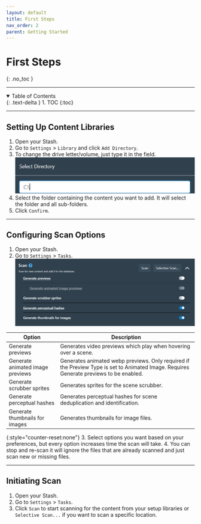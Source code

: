 ```yaml
---
layout: default
title: First Steps
nav_order: 2
parent: Getting Started
---
```

# **First Steps**
{: .no_toc }

---

<details open markdown="block">
  <summary>
    Table of Contents
  </summary>
  {: .text-delta }
1. TOC
{:toc}
</details>

---

## Setting Up Content Libraries

1. Open your Stash.
2. Go to `Settings` > `Library` and click `Add Directory`.
3. To change the drive letter/volume, just type it in the field.
![Drive location](assets/drive_location.png)
4. Select the folder containing the content you want to add. It will select the folder and all sub-folders.
5. Click `Confirm`.

---

## Configuring Scan Options

1. Open your Stash.
2. Go to `Settings` > `Tasks`.
![Scan options](assets/scan_options.png)

| Option                           | Description                                                                                                                             |
| -------------------------------- | --------------------------------------------------------------------------------------------------------------------------------------- |
| Generate previews                | Generates video previews which play when hovering over a scene.                                                                         |
| Generate animated image previews | Generates animated webp previews. Only required if the Preview Type is set to Animated Image. Requires Generate previews to be enabled. |
| Generate scrubber sprites        | Generates sprites for the scene scrubber.                                                                                               |
| Generate perceptual hashes       | Generates perceptual hashes for scene deduplication and identification.                                                                 |
| Generate thumbnails for images   | Generates thumbnails for image files.                                                                                                   |

{:style="counter-reset:none"}
3. Select options you want based on your preferences, but every option increases time the scan will take.
4. You can stop and re-scan it will ignore the files that are already scanned and just scan new or missing files.

---

## Initiating Scan

1. Open your Stash.
2. Go to `Settings` > `Tasks`.
3. Click `Scan` to start scanning for the content from your setup libraries or `Selective Scan...` if you want to scan a specific location.
